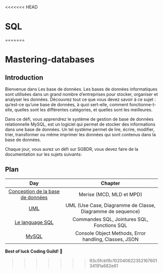 <<<<<<< HEAD
# SQL
=======
# Mastering-databases

## Introduction

Bienvenue dans Les base de données. Les bases de données informatiques sont utilisées dans un grand nombre d’entreprises pour stocker, organiser et analyser les données. Découvrez tout ce que vous devez savoir à ce sujet : qu’est-ce qu’une base de données, à quoi sert-elle, comment fonctionne-t-elle, quelles sont les différentes catégories, et quelles sont les meilleures.

Dans ce défi, vous apprendrez le système de gestion de base de données relationnelle MySQL, est un logiciel qui permet de stocker des informations dans une base de données. Un tel système permet de lire, écrire, modifier, trier, transformer ou même imprimer les données qui sont contenus dans la base de données.

Chaque jour, vous aurez un défi sur SGBDR, vous devez faire de la documentation sur les sujets suivants:

## Plan

| Day | Chapter |
|:---:|:---:|
| [Conception de la base de données](./day_01/doc.md) | Merise (MCD, MLD et MPD)  |
| [UML](./day_02/doc.md) | UML (Use Case, Diagramme de Classe, Diagramme de sequence) |
| [Le language SQL](./day_03/doc.md) | Commandes SQL, Jointures SQL, Fonctions SQL |
| [MySQL](./day_04/doc.md) | Console Object Methods, Error handling, Classes, JSON |


**Best of luck Coding Guild!** 🚀
>>>>>>> 93c5fcbf8c10204062235216760134191a682e61
